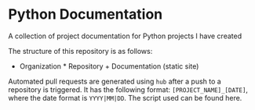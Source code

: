 # Python Documentation

A collection of project documentation for Python projects I have created

The structure of this repository is as follows:

- Organization
		* Repository
				+ Documentation (static site)

Automated pull requests are generated using `hub` after a push to a repository is triggered.
It has the following format: `[PROJECT_NAME]_[DATE]`, where the date format is `YYYY|MM|DD`.
The script used can be found here.
